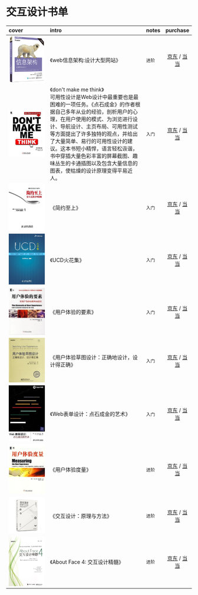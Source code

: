 # 交互设计书单

|cover|intro|notes|purchase|
|:--|:--|:--|:--:|
|![web信息架构](../../assets/imgs/ia4web.jpg)|《web信息架构:设计大型网站》|`进阶`|[京东](https://search.jd.com/Search?keyword=web%e4%bf%a1%e6%81%af%e6%9e%b6%e6%9e%84%3a%e8%ae%be%e8%ae%a1%e5%a4%a7%e5%9e%8b%e7%bd%91%e7%ab%99&enc=utf-8) / [当当](http://search.dangdang.com/?key=web%e4%bf%a1%e6%81%af%e6%9e%b6%e6%9e%84%3a%e8%ae%be%e8%ae%a1%e5%a4%a7%e5%9e%8b%e7%bd%91%e7%ab%99)|
|![cover](../../assets/imgs/s1723386.jpg)| 《don't make me think》  <br>可用性设计是Web设计中最重要也是最困难的一项任务。《点石成金》的作者根据自己多年从业的经验，剖析用户的心理，在用户使用的模式、为浏览进行设计、导航设计、主页布局、可用性测试等方面提出了许多独特的观点，并给出了大量简单、易行的可用性设计的建议。这本书短小精悍，语言轻松诙谐，书中穿插大量色彩丰富的屏幕截图、趣味丛生的卡通插图以及包含大量信息的图表，使枯燥的设计原理变得平易近人。 | `入门` |[京东](https://search.jd.com/Search?keyword=don't%20make%20me%20think&enc=utf-8) / [当当](http://search.dangdang.com/?key=don't%20make%20me%20think) |
|![cover](../../assets/imgs/s4592217.jpg)| 《简约至上》 | `入门` |[京东](https://search.jd.com/Search?keyword=《简约至上》&enc=utf-8) / [当当](http://search.dangdang.com/?key=《简约至上》) |
|![cover](../../assets/imgs/s3726853.jpg)| 《UCD火花集》  | `入门` |[京东](https://search.jd.com/Search?keyword=UCD火花集&enc=utf-8) / [当当](http://search.dangdang.com/?key=UCD火花集) |
|![cover](../../assets/imgs/s2923557.jpg)| 《用户体验的要素》 | `入门` |[京东](https://search.jd.com/Search?keyword=用户体验的要素&enc=utf-8) / [当当](http://search.dangdang.com/?key=用户体验的要素) |
|![cover](../../assets/imgs/s27979206.jpg)| 《用户体验草图设计：正确地设计，设计得正确》 | `入门` |[京东](https://search.jd.com/Search?keyword=用户体验草图设计&enc=utf-8) / [当当](http://search.dangdang.com/?key=用户体验草图设计) |
|![cover](../../assets/imgs/s11230326.jpg)| 《Web表单设计：点石成金的艺术》 | `入门` |[京东](https://search.jd.com/Search?keyword=Web表单设计：点石成金的艺术&enc=utf-8) / [当当](http://search.dangdang.com/?key=Web表单设计：点石成金的艺术) |
|![cover](../../assets/imgs/s4622614.jpg)| 《用户体验度量》 | `进阶` |[京东](https://search.jd.com/Search?keyword=用户体验度量&enc=utf-8) / [当当](http://search.dangdang.com/?key=用户体验度量) |
|![cover](../../assets/imgs/s29356498.jpg)| 《交互设计：原理与方法》  | `进阶` |[京东](https://search.jd.com/Search?keyword=交互设计：原理与方法&enc=utf-8) / [当当](http://search.dangdang.com/?key=交互设计：原理与方法) |
|![cover](../../assets/imgs/s29011584.jpg)| 《About Face 4: 交互设计精髓》 | `进阶` |[京东](https://search.jd.com/Search?keyword=About%20Face%204&enc=utf-8) / [当当](http://search.dangdang.com/?key=About%20Face%204) |
